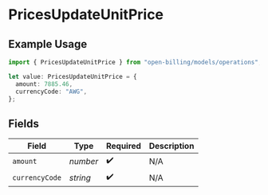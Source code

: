 # PricesUpdateUnitPrice

## Example Usage

```typescript
import { PricesUpdateUnitPrice } from "open-billing/models/operations";

let value: PricesUpdateUnitPrice = {
  amount: 7885.46,
  currencyCode: "AWG",
};
```

## Fields

| Field              | Type               | Required           | Description        |
| ------------------ | ------------------ | ------------------ | ------------------ |
| `amount`           | *number*           | :heavy_check_mark: | N/A                |
| `currencyCode`     | *string*           | :heavy_check_mark: | N/A                |